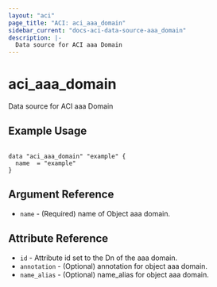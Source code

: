 ```yaml
---
layout: "aci"
page_title: "ACI: aci_aaa_domain"
sidebar_current: "docs-aci-data-source-aaa_domain"
description: |-
  Data source for ACI aaa Domain
---
```


# aci_aaa_domain #
Data source for ACI aaa Domain

## Example Usage ##

```hcl

data "aci_aaa_domain" "example" {
  name  = "example"
}

```


## Argument Reference ##
* `name` - (Required) name of Object aaa domain.



## Attribute Reference

* `id` - Attribute id set to the Dn of the aaa domain.
* `annotation` - (Optional) annotation for object aaa domain.
* `name_alias` - (Optional) name_alias for object aaa domain.
